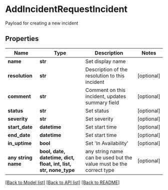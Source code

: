 # AddIncidentRequestIncident

Payload for creating a new incident

## Properties
Name | Type | Description | Notes
------------ | ------------- | ------------- | -------------
**name** | **str** | Set display name | 
**resolution** | **str** | Description of the resolution to this incident | [optional] 
**comment** | **str** | Comment on this incident, updates summary field | [optional] 
**status** | **str** | Set status | [optional] 
**severity** | **str** | Set severity | [optional] 
**start_date** | **datetime** | Set start time | [optional] 
**end_date** | **datetime** | Set start time | [optional] 
**in_uptime** | **bool** | Set &#39;In Availability&#39; | [optional] 
**any string name** | **bool, date, datetime, dict, float, int, list, str, none_type** | any string name can be used but the value must be the correct type | [optional]

[[Back to Model list]](../README.md#documentation-for-models) [[Back to API list]](../README.md#documentation-for-api-endpoints) [[Back to README]](../README.md)


